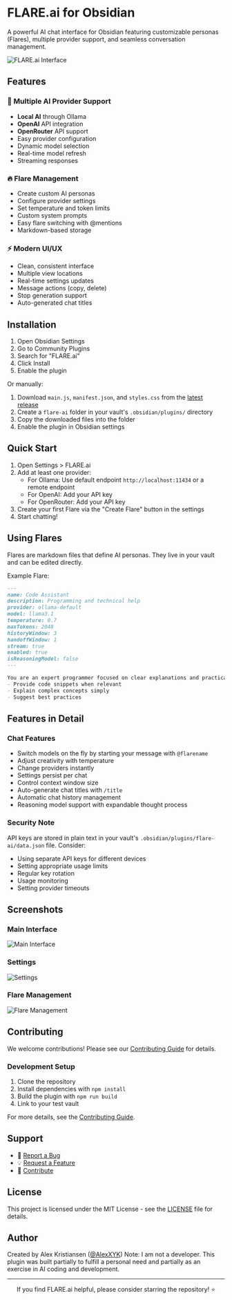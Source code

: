 # FLARE.ai for Obsidian

A powerful AI chat interface for Obsidian featuring customizable personas (Flares), multiple provider support, and seamless conversation management.

![FLARE.ai Interface](screenshots/main.png)

## Features

### 🤖 Multiple AI Provider Support
- **Local AI** through Ollama
- **OpenAI** API integration
- **OpenRouter** API support
- Easy provider configuration
- Dynamic model selection
- Real-time model refresh
- Streaming responses

### 🔥 Flare Management
- Create custom AI personas
- Configure provider settings
- Set temperature and token limits
- Custom system prompts
- Easy flare switching with @mentions
- Markdown-based storage

### ⚡ Modern UI/UX
- Clean, consistent interface
- Multiple view locations
- Real-time settings updates
- Message actions (copy, delete)
- Stop generation support
- Auto-generated chat titles

## Installation

1. Open Obsidian Settings
2. Go to Community Plugins
3. Search for "FLARE.ai"
4. Click Install
5. Enable the plugin

Or manually:
1. Download `main.js`, `manifest.json`, and `styles.css` from the [latest release](https://github.com/AlexXYK/flare-ai/releases/latest)
2. Create a `flare-ai` folder in your vault's `.obsidian/plugins/` directory
3. Copy the downloaded files into the folder
4. Enable the plugin in Obsidian settings

## Quick Start

1. Open Settings > FLARE.ai
2. Add at least one provider:
   - For Ollama: Use default endpoint `http://localhost:11434` or a remote endpoint
   - For OpenAI: Add your API key
   - For OpenRouter: Add your API key
3. Create your first Flare via the "Create Flare" button in the settings
4. Start chatting!

## Using Flares

Flares are markdown files that define AI personas. They live in your vault and can be edited directly.

Example Flare:
```markdown
---
name: Code Assistant
description: Programming and technical help
provider: ollama-default
model: llama3.1
temperature: 0.7
maxTokens: 2048
historyWindow: 3
handoffWindow: 1
stream: true
enabled: true
isReasoningModel: false
---

You are an expert programmer focused on clear explanations and practical examples.
- Provide code snippets when relevant
- Explain complex concepts simply
- Suggest best practices
```

## Features in Detail

### Chat Features
- Switch models on the fly by starting your message with `@flarename`
- Adjust creativity with temperature
- Change providers instantly
- Settings persist per chat
- Control context window size
- Auto-generate chat titles with `/title`
- Automatic chat history management
- Reasoning model support with expandable thought process

### Security Note
API keys are stored in plain text in your vault's `.obsidian/plugins/flare-ai/data.json` file. Consider:
- Using separate API keys for different devices
- Setting appropriate usage limits
- Regular key rotation
- Usage monitoring
- Setting provider timeouts

## Screenshots

### Main Interface
![Main Interface](screenshots/main.png)

### Settings
![Settings](screenshots/settings.png)

### Flare Management
![Flare Management](screenshots/flares.png)

## Contributing

We welcome contributions! Please see our [Contributing Guide](CONTRIBUTING.md) for details.

### Development Setup
1. Clone the repository
2. Install dependencies with `npm install`
3. Build the plugin with `npm run build`
4. Link to your test vault

For more details, see the [Contributing Guide](CONTRIBUTING.md).

## Support

- 📝 [Report a Bug](https://github.com/AlexXYK/flare-ai/issues/new?template=bug_report.md)
- 💡 [Request a Feature](https://github.com/AlexXYK/flare-ai/issues/new?template=feature_request.md)
- 🤝 [Contribute](CONTRIBUTING.md)

## License

This project is licensed under the MIT License - see the [LICENSE](LICENSE) file for details.

## Author

Created by Alex Kristiansen ([@AlexXYK](https://github.com/AlexXYK))
Note: I am not a developer. This plugin was built partially to fulfill a personal need and partially as an exercise in AI coding and development.

---

<div align="center">
If you find FLARE.ai helpful, please consider starring the repository! ⭐
</div>
